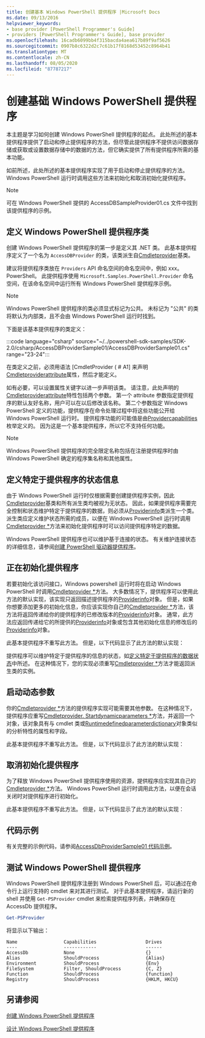 ```yaml
---
title: 创建基本 Windows PowerShell 提供程序 |Microsoft Docs
ms.date: 09/13/2016
helpviewer_keywords:
- base provider [PowerShell Programmer's Guide]
- providers [PowerShell Programmer's Guide], base provider
ms.openlocfilehash: 16cadb6099bb4f315bacda4aea617b89f9af5626
ms.sourcegitcommit: 0907b8c6322d2c7c61b17f8168d53452c8964b41
ms.translationtype: MT
ms.contentlocale: zh-CN
ms.lasthandoff: 08/05/2020
ms.locfileid: "87787217"
---
```

# <a name="creating-a-basic-windows-powershell-provider"></a>创建基础 Windows PowerShell 提供程序

本主题是学习如何创建 Windows PowerShell 提供程序的起点。 此处所述的基本提供程序提供了启动和停止提供程序的方法，但尽管此提供程序不提供访问数据存储或获取或设置数据存储中的数据的方法，但它确实提供了所有提供程序所需的基本功能。

如前所述，此处所述的基本提供程序实现了用于启动和停止提供程序的方法。 Windows PowerShell 运行时调用这些方法来初始化和取消初始化提供程序。

> [!NOTE]
> 可在 Windows PowerShell 提供的 AccessDBSampleProvider01.cs 文件中找到该提供程序的示例。

## <a name="defining-the-windows-powershell-provider-class"></a>定义 Windows PowerShell 提供程序类

创建 Windows PowerShell 提供程序的第一步是定义其 .NET 类。 此基本提供程序定义了一个名为 `AccessDBProvider` 的类，该类派生自[Cmdletprovider](/dotnet/api/System.Management.Automation.Provider.CmdletProvider)基类。

建议将提供程序类放在 `Providers` API 命名空间的命名空间中，例如 xxx。PowerShell。 此提供程序使用 `Microsoft.Samples.PowerShell.Provider` 命名空间，在该命名空间中运行所有 Windows PowerShell 提供程序示例。

> [!NOTE]
> Windows PowerShell 提供程序的类必须显式标记为公共。 未标记为 "公共" 的类将默认为内部类，且不会由 Windows PowerShell 运行时找到。

下面是该基本提供程序的类定义：

:::code language="csharp" source="~/../powershell-sdk-samples/SDK-2.0/csharp/AccessDBProviderSample01/AccessDBProviderSample01.cs" range="23-24":::

在类定义之前，必须用语法 [CmdletProvider ( # A1] 来声明[Cmdletproviderattribute](/dotnet/api/System.Management.Automation.Provider.CmdletProviderAttribute)属性，然后才能定义。

如有必要，可以设置属性关键字以进一步声明该类。 请注意，此处声明的[Cmdletproviderattribute](/dotnet/api/System.Management.Automation.Provider.CmdletProviderAttribute)特性包括两个参数。 第一个 attribute 参数指定提供程序的默认友好名称，用户可以在以后修改该名称。 第二个参数指定 Windows PowerShell 定义的功能，提供程序在命令处理过程中将这些功能公开给 Windows PowerShell 运行时。 提供程序功能的可能值是由[Providercapabilities](/dotnet/api/System.Management.Automation.Provider.ProviderCapabilities)枚举定义的。 因为这是一个基本提供程序，所以它不支持任何功能。

> [!NOTE]
> Windows PowerShell 提供程序的完全限定名称包括在注册提供程序时由 Windows PowerShell 确定的程序集名称和其他属性。

## <a name="defining-provider-specific-state-information"></a>定义特定于提供程序的状态信息

由于 Windows PowerShell 运行时仅根据需要创建提供程序实例，因此[Cmdletprovider](/dotnet/api/System.Management.Automation.Provider.CmdletProvider)基类和所有派生类均被视为无状态。 因此，如果提供程序需要完全控制和状态维护特定于提供程序的数据，则必须从[Providerinfo](/dotnet/api/System.Management.Automation.ProviderInfo)类派生一个类。 派生类应定义维护状态所需的成员，以便在 Windows PowerShell 运行时调用[Cmdletprovider *](/dotnet/api/System.Management.Automation.Provider.CmdletProvider.Start)方法来初始化提供程序时可以访问提供程序特定的数据。

Windows PowerShell 提供程序也可以维护基于连接的状态。 有关维护连接状态的详细信息，请参阅[创建 PowerShell 驱动器提供程序](./creating-a-windows-powershell-drive-provider.md)。

## <a name="initializing-the-provider"></a>正在初始化提供程序

若要初始化该访问接口，Windows powershell 运行时将在启动 Windows PowerShell 时调用[Cmdletprovider *](/dotnet/api/System.Management.Automation.Provider.CmdletProvider.Start)方法。 大多数情况下，提供程序可以使用此方法的默认实现，该实现只返回描述提供程序的[Providerinfo](/dotnet/api/System.Management.Automation.ProviderInfo)对象。 但是，如果你想要添加更多的初始化信息，你应该实现你自己的[Cmdletprovider *](/dotnet/api/System.Management.Automation.Provider.CmdletProvider.Start)方法，该方法将返回传递给你的提供程序的已修改版本的[Providerinfo](/dotnet/api/System.Management.Automation.ProviderInfo)对象。 通常，此方法应返回传递给它的所提供的[Providerinfo](/dotnet/api/System.Management.Automation.ProviderInfo)对象或包含其他初始化信息的修改后的[Providerinfo](/dotnet/api/System.Management.Automation.ProviderInfo)对象。

此基本提供程序不重写此方法。 但是，以下代码显示了此方法的默认实现：

<!-- TODO!!!: review snippet reference  [!CODE [Msh_samplesaccessdbprov01#accessdbprov01ProviderStart](Msh_samplesaccessdbprov01#accessdbprov01ProviderStart)]  -->

提供程序可以维护特定于提供程序的信息的状态，如[定义特定于提供程序的数据状态](#defining-provider-specific-state-information)中所述。 在这种情况下，您的实现必须重写[Cmdletprovider *](/dotnet/api/System.Management.Automation.Provider.CmdletProvider.Start)方法才能返回派生类的实例。

## <a name="start-dynamic-parameters"></a>启动动态参数

你的[Cmdletprovider *](/dotnet/api/System.Management.Automation.Provider.CmdletProvider.Start)方法的提供程序实现可能需要其他参数。 在这种情况下，提供程序应重写[Cmdletprovider. Startdynamicparameters *](/dotnet/api/System.Management.Automation.Provider.CmdletProvider.StartDynamicParameters)方法，并返回一个对象，该对象具有与 cmdlet 类或[Runtimedefinedparameterdictionary](/dotnet/api/System.Management.Automation.RuntimeDefinedParameterDictionary)对象类似的分析特性的属性和字段。

此基本提供程序不重写此方法。 但是，以下代码显示了此方法的默认实现：

<!-- TODO!!!: review snippet reference  [!CODE [Msh_samplesaccessdbprov01#accessdbprov01ProviderDynamicParameters](Msh_samplesaccessdbprov01#accessdbprov01ProviderDynamicParameters)]  -->

## <a name="uninitializing-the-provider"></a>取消初始化提供程序

为了释放 Windows PowerShell 提供程序使用的资源，提供程序应实现其自己的[Cmdletprovider *](/dotnet/api/System.Management.Automation.Provider.CmdletProvider.Stop)方法。 Windows PowerShell 运行时调用此方法，以便在会话关闭时对提供程序进行初始化。

此基本提供程序不重写此方法。 但是，以下代码显示了此方法的默认实现：

<!-- TODO!!!: review snippet reference  [!CODE [Msh_samplesaccessdbprov01#accessdbprov01ProviderStop](Msh_samplesaccessdbprov01#accessdbprov01ProviderStop)]  -->

## <a name="code-sample"></a>代码示例

有关完整的示例代码，请参阅[AccessDbProviderSample01 代码示例](./accessdbprovidersample01-code-sample.md)。

## <a name="testing-the-windows-powershell-provider"></a>测试 Windows PowerShell 提供程序

Windows PowerShell 提供程序注册到 Windows PowerShell 后，可以通过在命令行上运行支持的 cmdlet 来对其进行测试。 对于此基本提供程序，请运行新的 shell 并使用 `Get-PSProvider` cmdlet 来检索提供程序列表，并确保存在 AccessDb 提供程序。

```powershell
Get-PSProvider
```

将显示以下输出：

```Output
Name                 Capabilities                  Drives
----                 ------------                  ------
AccessDb             None                          {}
Alias                ShouldProcess                 {Alias}
Environment          ShouldProcess                 {Env}
FileSystem           Filter, ShouldProcess         {C, Z}
Function             ShouldProcess                 {function}
Registry             ShouldProcess                 {HKLM, HKCU}
```

## <a name="see-also"></a>另请参阅

[创建 Windows PowerShell 提供程序](./how-to-create-a-windows-powershell-provider.md)

[设计 Windows PowerShell 提供程序](./designing-your-windows-powershell-provider.md)

